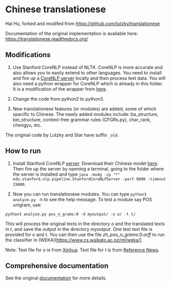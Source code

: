 # Chinese translationese 

Hai Hu, forked and modifed from https://github.com/lutzky/translationese

Documentation of the original implementation is available here: https://translationese.readthedocs.org/

## Modifications

1. Use Stanford CoreNLP instead of NLTK. CoreNLP is more accurate and also allows you to easily extend to other languages. You need to install and fire up a [CoreNLP server](https://stanfordnlp.github.io/CoreNLP/corenlp-server.html) locally and then process text data. You will also need a python wrapper for CoreNLP which is already in this folder. It is a modification of the wrapper from [here](https://github.com/Lynten/stanford-corenlp).

2. Change the code from python2 to python3.

3. New translationese features (or modules) are added, some of which specific to Chinese. The newly added modules include: ba\_structure, bei\_structure, context-free grammar rules (CFGRs.py), char\_rank, chengyu, etc. 

The original code by Lutzky and Star have suffix `_old`. 

## How to run

1. Install Stanford CoreNLP [server](https://stanfordnlp.github.io/CoreNLP/corenlp-server.html). Download their Chinese model [here](https://stanfordnlp.github.io/CoreNLP/index.html#download). Then fire up the server by opening a terminal, going to the folder where the server is installed and type `java -mx4g -cp "*" edu.stanford.nlp.pipeline.StanfordCoreNLPServer -port 9000 -timeout 15000`.

2. Now you can run translationese modules. You can type `python3 analyze.py -h` to see the help message. To test a module say POS unigram, use:

```
python3 analyze.py pos_n_grams:0 -d myoutput/ -o o/ -t t/
```

This will process the original texts in the directory *o* and the translated texts in *t*, and save the output in the directory *myoutput*. One test text file is provided for *o* and *t*. You can then use the file *zh_pos_n_grams:0.arff* to run the classifier in (WEKA)[https://www.cs.waikato.ac.nz/ml/weka/]. 

Note: Test file for *o* is from [Xinhua](http://www.xinhuanet.com/politics/2018-11/05/c_1123665905.htm). Test file for *t* is from [Reference News](http://www.cankaoxiaoxi.com/china/20181103/2348120.shtml).

## Comprehensive documentation

See the original [documentation](https://translationese.readthedocs.org/) for more details. 

